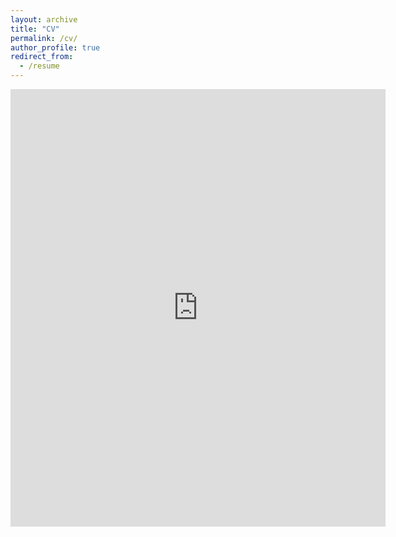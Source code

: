 ```yaml
---
layout: archive
title: "CV"
permalink: /cv/
author_profile: true
redirect_from:
  - /resume
---
```


<embed src="https://lorenzo-bernabei.github.io/cv//files/cv.pdf" width="600" height="700" type='application/pdf'/> 
